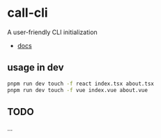 # call-cli

A user-friendly CLI initialization

- [docs](https://call-cli.vercel.app/)

## usage in dev

```sh
pnpm run dev touch -f react index.tsx about.tsx
pnpm run dev touch -f vue index.vue about.vue
```

## TODO

...

